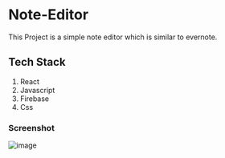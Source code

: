 # Note-Editor

This Project is a simple note editor which is similar to evernote.

## Tech Stack

1. React
2. Javascript
3. Firebase
4. Css
### Screenshot
![image](https://user-images.githubusercontent.com/46845822/136254618-7ea1513a-e85e-4687-a566-38d1d159105f.png)


